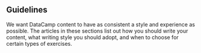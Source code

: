 ## Guidelines

We want DataCamp content to have as consistent a style and experience as possible. The articles in these sections list out how you should write your content, what writing style you should adopt, and when to choose for certain types of exercises.